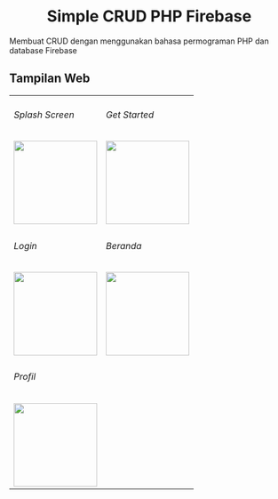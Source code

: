 <div align="center">
  <h1>Simple CRUD PHP Firebase</h1>
</div>

<p>Membuat CRUD dengan menggunakan bahasa permograman PHP dan database Firebase</p>

<h2>Tampilan Web</h2>
<div align="center">
  <table>
    <tr>
      <td>
        <h6>Splash Screen</h6>
        <img height="150em" src="Demo/landscape/splash_landscape.jpg"/>
      </td>
      <td colspan="2">
        <h6>Get Started</h6>
        <img height="150em" src="Demo/landscape/get_started_landscape.jpg"/>
      </td>
    </tr>
    <tr>
      <td>
        <h6>Login</h6>
        <img height="150em" src="Demo/landscape/login_landscape.jpg"/>
      </td>
      <td>
        <h6>Beranda</h6>
        <img height="150em" src="Demo/landscape/beranda_landscape.jpg"/>
      </td>
    </tr>
    <tr>
      <td>
        <h6>Profil</h6>
        <img height="150em" src="Demo/landscape/profil_landscape.jpg"/>
      </td>
    </tr>
  </table>
</div>

